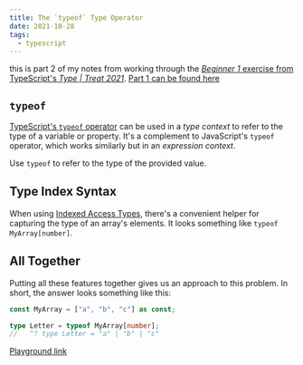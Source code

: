 ```yaml
---
title: The `typeof` Type Operator
date: 2021-10-28
tags:
  - typescript
---
```


this is part 2 of my notes from working through the [_Beginner 1_ exercise from TypeScript's _Type | Treat 2021_](https://www.typescriptlang.org/play?#gist/927ccc66ae3022dc64c4f650109b937a-1). [Part 1 can be found here](/literal-types-and-as-const)

## `typeof`

[TypeScript's `typeof` operator](https://www.typescriptlang.org/docs/handbook/2/typeof-types.html) can be used in a _type context_ to refer to the type of a variable or property. It's a complement to JavaScript's `typeof` operator, which works similarly but in an _expression context_.

Use `typeof` to refer to the type of the provided value.

## Type Index Syntax

When using [Indexed Access Types](https://www.typescriptlang.org/docs/handbook/2/indexed-access-types.html), there's a convenient helper for capturing the type of an array's elements. It looks something like `typeof MyArray[number]`.

## All Together

Putting all these features together gives us an approach to this problem. In short, the answer looks something like this:

```ts
const MyArray = ["a", "b", "c"] as const;

type Letter = typeof MyArray[number];
//   ^? type Letter = "a" | "b" | "c"
```

[Playground link](https://www.typescriptlang.org/play?ssl=4&ssc=8&pln=1&pc=1#code/MYewdgzgLgBAsgTwIICcUEMEwLwwNowDk6hANEQEZlHCEwC6M6EMokUA3AFBdQIAOAUxgAZQVCiCUOGHyEgAZvGRpMeMAFcAthSn1uAegMwTAPQD8XIA)
